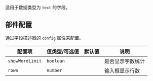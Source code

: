 适用于数据类型为 `text` 的字段。

## 部件配置

通过字段描述器的 `config` 属性来配置。

| 配置项 | 值类型/可选值 | 默认值 | 说明 |
| --- | --- | --- | --- |
| `showWordLimit` | `boolean` |  | 是否显示字数统计 |
| `rows` | `number` |  | 输入框显示行数 |


